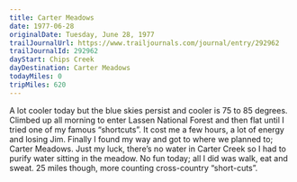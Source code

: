 ```yaml
---
title: Carter Meadows
date: 1977-06-28
originalDate: Tuesday, June 28, 1977
trailJournalUrl: https://www.trailjournals.com/journal/entry/292962
trailJournalId: 292962
dayStart: Chips Creek
dayDestination: Carter Meadows
todayMiles: 0
tripMiles: 620
---
```

A lot cooler today but the blue skies persist and cooler is 75 to 85 degrees. Climbed up all morning to enter Lassen National Forest and then flat until I tried one of my famous “shortcuts”. It cost me a few hours, a lot of energy and losing Jim. Finally I found my way and got to where we planned to; Carter Meadows. Just my luck, there’s no water in Carter Creek so I had to purify water sitting in the meadow. No fun today; all I did was walk, eat and sweat. 25 miles though, more counting cross-country “short-cuts”.

